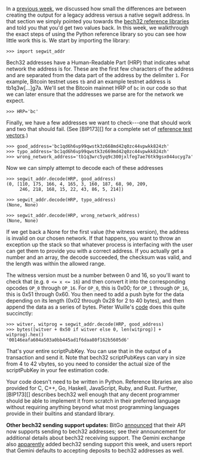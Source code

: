 In a [previous week][bech32 easy], we discussed how small the
differences are between creating the output for a legacy address versus
a native segwit address.  In that section we simply pointed you towards
the [bech32 reference libraries][] and told you that you'd get two
values back.  In this week, we walkthrough the exact steps of using the
Python reference library so you can see how little work this is.  We
start by importing the library:

```python3
>>> import segwit_addr
```

Bech32 addresses have a Human-Readable Part (HRP) that indicates what
network the address is for.  These are the first few characters of the
address and are separated from the data part of the address by the
delimiter `1`.  For example, Bitcoin testnet uses `tb` and an example
testnet address is tb1q3w[...]g7a.  We'll set the Bitcoin mainnet HRP of
`bc` in our code so that we can later ensure that the addresses we parse
are for the network we expect.

```python3
>>> HRP='bc'
```

Finally, we have a few addresses we want to check---one that should work
and two that should fail.  (See [BIP173][] for a complete set of
[reference test vectors][bip173 test vectors].)

```python3
>>> good_address='bc1qd6h6vp99qwstk3z668md42q0zc44vpwkk824zh'
>>> typo_address='bc1qd6h6vp99qwstk3z669md42q0zc44vpwkk824zh'
>>> wrong_network_address='tb1q3wrc5yq9c300jxlfeg7ae76tk9gsx044ucyg7a'
```

Now we can simply attempt to decode each of these addresses

```python3
>>> segwit_addr.decode(HRP, good_address)
(0, [110, 175, 166, 4, 165, 3, 160, 187, 68, 90, 209,
     246, 218, 168, 15, 22, 43, 86, 5, 214])

>>> segwit_addr.decode(HRP, typo_address)
(None, None)

>>> segwit_addr.decode(HRP, wrong_network_address)
(None, None)
```

If we get back a None for the first value (the witness version), the
address is invalid on our chosen network.  If that happens, you want to throw an
exception up the stack so that whatever process is interfacing with the
user can get them to provide you with a correct address.  If you
actually get a number and an array, the decode succeeded, the checksum
was valid, and the length was within the allowed range.

The witness version must be a number between 0 and 16, so you'll want to
check that (e.g. `0 <= x <= 16`) and then convert it into the
corresponding opcodes `OP_0` through `OP_16`.  For `OP_0`, this is 0x00;
for `OP_1` through `OP_16`, this is 0x51 through 0x60.  You then need to
add a push byte for the data depending on its length (0x02 through 0x28
for 2 to 40 bytes), and then append the data as a series of bytes.
Pieter Wuille's [code][segwit addr to bytes] does this quite succinctly:

```python3
>>> witver, witprog = segwit_addr.decode(HRP, good_address)
>>> bytes([witver + 0x50 if witver else 0, len(witprog)] + witprog).hex()
'00146eafa604a503a0bb445ad1f6daa80f162b5605d6'
```

That's your entire scriptPubKey.  You can use that in the output of a
transaction and send it.  Note that bech32 scriptPubKeys can vary in
size from 4 to 42 vbytes, so you need to consider the actual size of the
scriptPubKey in your fee estimation code.

Your code doesn't need to be written in Python.  Reference libraries
are also provided for C, C++, Go, Haskell, JavaScript, Ruby, and Rust.
Further, [BIP173][] describes bech32 well enough that any decent
programmer should be able to implement it from scratch in their preferred
language without requiring anything beyond what most programming
languages provide in their builtins and standard library.

**Other bech32 sending support updates:** BitGo [announced][bitgo
segwit] that their API now supports sending to bech32 addresses; see
their announcement for additional details about bech32 receiving support.
The Gemini exchange also [apparently][gemini reddit] added bech32
sending support this week, and users report that Gemini defaults to accepting
deposits to bech32 addresses as well.

[bech32 easy]: /en/newsletters/2019/03/19/#bech32-sending-support
[bech32 reference libraries]: https://github.com/sipa/bech32/tree/master/ref
[segwit addr to bytes]: https://github.com/sipa/bech32/blob/master/ref/python/tests.py#L30
[bitgo segwit]: https://blog.bitgo.com/native-segwit-addresses-via-bitgos-api-4946f2007be9
[gemini reddit]: https://www.reddit.com/r/Bitcoin/comments/b66n0v/psa_gemini_is_full_on_with_native_segwit_and_uses/
[bip173 test vectors]: https://github.com/bitcoin/bips/blob/master/bip-0173.mediawiki#Test_vectors
